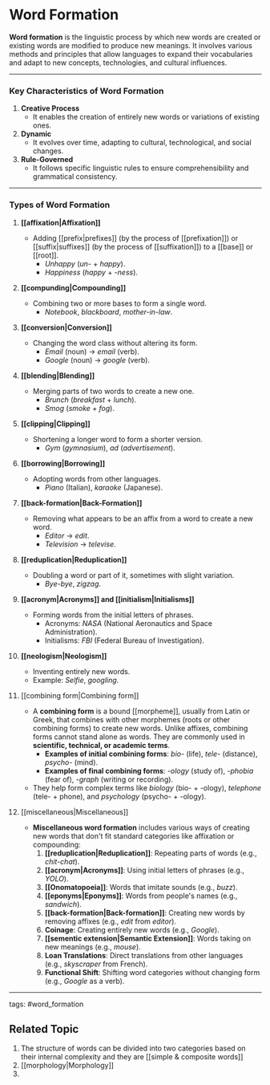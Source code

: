 # Word Formation

**Word formation** is the linguistic process by which new words are created or existing words are modified to produce new meanings. It involves various methods and principles that allow languages to expand their vocabularies and adapt to new concepts, technologies, and cultural influences.

---

### **Key Characteristics of Word Formation**
1. **Creative Process**
    - It enables the creation of entirely new words or variations of existing ones.
2. **Dynamic**
    - It evolves over time, adapting to cultural, technological, and social changes.
3. **Rule-Governed**
    - It follows specific linguistic rules to ensure comprehensibility and grammatical consistency.

---

### **Types of Word Formation**

1. **[[affixation|Affixation]]**
    
    - Adding [[prefix|prefixes]] (by the process of [[prefixation]]) or [[suffix|suffixes]] (by the process of [[suffixation]]) to a [[base]] or [[root]].
        - _Unhappy_ (_un-_ + _happy_).
        - _Happiness_ (_happy_ + _-ness_).
1. **[[compunding|Compounding]]**
    
    - Combining two or more bases to form a single word.
        - _Notebook_, _blackboard_, _mother-in-law_.
3. **[[conversion|Conversion]]**
    
    - Changing the word class without altering its form.
        - _Email_ (noun) → _email_ (verb).
        - _Google_ (noun) → _google_ (verb).
4. **[[blending|Blending]]**
    
    - Merging parts of two words to create a new one.
        - _Brunch_ (_breakfast_ + _lunch_).
        - _Smog_ (_smoke_ + _fog_).
5. **[[clipping|Clipping]]**
    
    - Shortening a longer word to form a shorter version.
        - _Gym_ (_gymnasium_), _ad_ (_advertisement_).
6. **[[borrowing|Borrowing]]**
    
    - Adopting words from other languages.
        - _Piano_ (Italian), _karaoke_ (Japanese).
7. **[[back-formation|Back-Formation]]**
    
    - Removing what appears to be an affix from a word to create a new word.
        - _Editor_ → _edit_.
        - _Television_ → _televise_.
8. **[[reduplication|Reduplication]]**
    
    - Doubling a word or part of it, sometimes with slight variation.
        - _Bye-bye_, _zigzag_.
9. **[[acronym|Acronyms]] and [[initialism|Initialisms]]**
    
    - Forming words from the initial letters of phrases.
        - Acronyms: _NASA_ (National Aeronautics and Space Administration).
        - Initialisms: _FBI_ (Federal Bureau of Investigation).
10. **[[neologism|Neologism]]**
    
    - Inventing entirely new words.
    - Example: _Selfie_, _googling_.
11. [[combining form|Combining form]]
    
	- A **combining form** is a bound [[morpheme]], usually from Latin or Greek, that combines with other morphemes (roots or other combining forms) to create new words. Unlike affixes, combining forms cannot stand alone as words. They are commonly used in **scientific, technical, or academic terms**.
		- **Examples of initial combining forms**: _bio-_ (life), _tele-_ (distance), _psycho-_ (mind).
		- **Examples of final combining forms**: _-ology_ (study of), _-phobia_ (fear of), _-graph_ (writing or recording).
	- They help form complex terms like _biology_ (bio- + -ology), _telephone_ (tele- + phone), and _psychology_ (psycho- + -ology).
12. [[miscellaneous|Miscellaneous]]
	- **Miscellaneous word formation** includes various ways of creating new words that don't fit standard categories like affixation or compounding:
		1. **[[reduplication|Reduplication]]**: Repeating parts of words (e.g., _chit-chat_).
		2. **[[acronym|Acronyms]]**: Using initial letters of phrases (e.g., _YOLO_).
		3. **[[Onomatopoeia]]**: Words that imitate sounds (e.g., _buzz_).
		4. **[[eponyms|Eponyms]]**: Words from people's names (e.g., _sandwich_).
		5. **[[back-formation|Back-formation]]**: Creating new words by removing affixes (e.g., _edit_ from _editor_).
		6. **Coinage**: Creating entirely new words (e.g., _Google_).
		7. **[[sementic extension|Semantic Extension]]**: Words taking on new meanings (e.g., _mouse_).
		8. **Loan Translations**: Direct translations from other languages (e.g., _skyscraper_ from French).
		9. **Functional Shift**: Shifting word categories without changing form (e.g., _Google_ as a verb).










--- 
tags: #word_formation
## Related Topic
1. The structure of words can be divided into two categories based on their internal complexity and they are [[simple & composite words]]
2. [[morphology|Morphology]]
3. 




